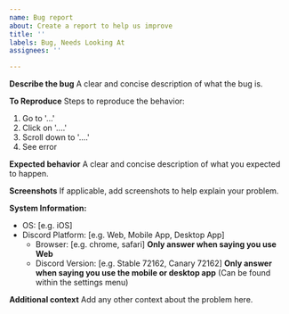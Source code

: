 ```yaml
---
name: Bug report
about: Create a report to help us improve
title: ''
labels: Bug, Needs Looking At
assignees: ''

---
```


**Describe the bug**
A clear and concise description of what the bug is.

**To Reproduce**
Steps to reproduce the behavior:
1. Go to '...'
2. Click on '....'
3. Scroll down to '....'
4. See error

**Expected behavior**
A clear and concise description of what you expected to happen.

**Screenshots**
If applicable, add screenshots to help explain your problem.

**System Information:**
 - OS: [e.g. iOS]
 - Discord Platform: [e.g. Web, Mobile App, Desktop App]
     - Browser: [e.g. chrome, safari] **Only answer when saying you use Web**
     - Discord Version: [e.g. Stable 72162, Canary 72162] **Only answer when saying you use the mobile or desktop app** (Can be found within the settings menu)

**Additional context**
Add any other context about the problem here.
